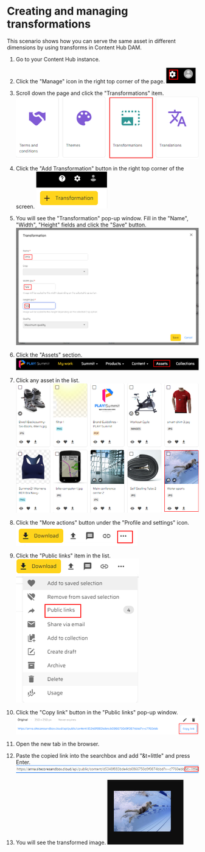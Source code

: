 # Creating and managing transformations

This scenario shows how you can serve the same asset in different dimensions by using transforms in Content Hub DAM.

1. Go to your Content Hub instance.

1. Click the "Manage" icon in the right top corner of the page.
![Manage icon](./media/manage-icon.png)

1. Scroll down the page and click the "Transformations" item.
![Transformations](./media/transformations.png)

1. Click the "Add Transformation" button in the right top corner of the screen.
![Add transformation](./media/add-transformation.png)

1. You will see the "Transformation" pop-up window. Fill in the "Name", "Width", "Height" fields and click the "Save" button.
![Transformation pop-up window](./media/pop-up-window.png)

1. Click the "Assets" section.
![Assests section](./media/assets.png)

1. Click any asset in the list.
![Chosen asset](./media/chosen-asset.png)

1. Click the "More actions" button under the "Profile and settings" icon.
![More actions button](./media/more-actions.png)

1. Click the "Public links" item in the list.
![Public links](./media/public-links.png)

1. Click the "Copy link" button in the "Public links" pop-up window.
![Copy link](./media/copy-link.png)

1. Open the new tab in the browser.

1. Paste the copied link into the searchbox and add "&t=little" and press Enter.
![Value](./media/value.png)

1. You will see the transformed image.
![Transformed image](./media/transformed-picture.png)
